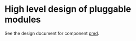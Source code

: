 High level design of pluggable modules
======================================

See the design document for component [pmd](http://www.openswitch.net/docs/OPS_TODO-need-real-link).
